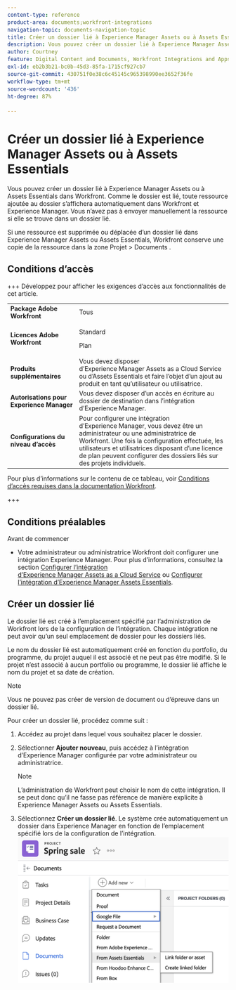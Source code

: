 ```yaml
---
content-type: reference
product-area: documents;workfront-integrations
navigation-topic: documents-navigation-topic
title: Créer un dossier lié à Experience Manager Assets ou à Assets Essentials
description: Vous pouvez créer un dossier lié à Experience Manager Assets ou à Assets Essentials dans Workfront.
author: Courtney
feature: Digital Content and Documents, Workfront Integrations and Apps
exl-id: eb2b3b21-bc0b-45d3-85fa-1715cf927cb7
source-git-commit: 430751f0e38c6c45145c965398990ee3652f36fe
workflow-type: tm+mt
source-wordcount: '436'
ht-degree: 87%

---
```


# Créer un dossier lié à Experience Manager Assets ou à Assets Essentials

Vous pouvez créer un dossier lié à Experience Manager Assets ou à Assets Essentials dans Workfront. Comme le dossier est lié, toute ressource ajoutée au dossier s’affichera automatiquement dans Workfront et Experience Manager. Vous n’avez pas à envoyer manuellement la ressource si elle se trouve dans un dossier lié.

Si une ressource est supprimée ou déplacée d’un dossier lié dans Experience Manager Assets ou Assets Essentials, Workfront conserve une copie de la ressource dans la zone Projet > Documents .

## Conditions d’accès

+++ Développez pour afficher les exigences d’accès aux fonctionnalités de cet article.

<table>
  <tr>
   <td><strong>Package Adobe Workfront</strong>
   </td>
   <td>Tous
   </td>
  </tr>
  <tr>
   <td><strong>Licences Adobe Workfront</strong>
   </td>
   <td>
   <p>Standard</p>
   <p>Plan</p>
   </td>
  </tr>
  <tr>
   <td><strong>Produits supplémentaires</strong>
   </td>
   <td>Vous devez disposer d’Experience Manager Assets as a Cloud Service ou d’Assets Essentials et faire l’objet d’un ajout au produit en tant qu’utilisateur ou utilisatrice.
   </td>
  </tr>
  <tr>
   <td><strong>Autorisations pour Experience Manager</strong>
   </td>
   <td>Vous devez disposer d’un accès en écriture au dossier de destination dans l’intégration d’Experience Manager.
   </td>
  </tr>
  <tr>
   <td><strong>Configurations du niveau d’accès</strong>
   </td>
   <td>Pour configurer une intégration d’Experience Manager, vous devez être un administrateur ou une administratrice de Workfront. Une fois la configuration effectuée, les utilisateurs et utilisatrices disposant d’une licence de plan peuvent configurer des dossiers liés sur des projets individuels.
   </td>
  </tr>
</table>

Pour plus d’informations sur le contenu de ce tableau, voir [Conditions d’accès requises dans la documentation Workfront](/help/quicksilver/administration-and-setup/add-users/access-levels-and-object-permissions/access-level-requirements-in-documentation.md).

+++

## Conditions préalables

Avant de commencer

* Votre administrateur ou administratrice Workfront doit configurer une intégration Experience Manager. Pour plus d’informations, consultez la section [Configurer l’intégration d’Experience Manager Assets as a Cloud Service](/help/quicksilver/administration-and-setup/configure-integrations/configure-aacs-integration.md) ou [Configurer l’intégration d’Experience Manager Assets Essentials](/help/quicksilver/documents/adobe-workfront-for-experience-manager-assets-essentials/setup-asset-essentials.md).


## Créer un dossier lié

Le dossier lié est créé à l’emplacement spécifié par l’administration de Workfront lors de la configuration de l’intégration. Chaque intégration ne peut avoir qu’un seul emplacement de dossier pour les dossiers liés.

Le nom du dossier lié est automatiquement créé en fonction du portfolio, du programme, du projet auquel il est associé et ne peut pas être modifié. Si le projet n’est associé à aucun portfolio ou programme, le dossier lié affiche le nom du projet et sa date de création.

>[!NOTE]
>
>Vous ne pouvez pas créer de version de document ou d’épreuve dans un dossier lié.


Pour créer un dossier lié, procédez comme suit :

1. Accédez au projet dans lequel vous souhaitez placer le dossier.
1. Sélectionner **Ajouter nouveau**, puis accédez à l’intégration d’Experience Manager configurée par votre administrateur ou administratrice.

   >[!NOTE]
   >
   >L’administration de Workfront peut choisir le nom de cette intégration. Il se peut donc qu’il ne fasse pas référence de manière explicite à Experience Manager Assets ou Assets Essentials.

1. Sélectionnez **Créer un dossier lié**. Le système crée automatiquement un dossier dans Experience Manager en fonction de l’emplacement spécifié lors de la configuration de l’intégration.
   ![Création d’un dossier lié](assets/linked-folder.png)
